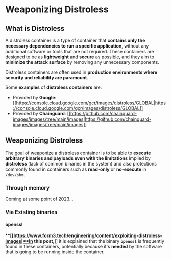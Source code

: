 # Weaponizing Distroless


## What is Distroless

A distroless container is a type of container that **contains only the necessary dependencies to run a specific application**, without any additional software or tools that are not required. These containers are designed to be as **lightweight** and **secure** as possible, and they aim to **minimize the attack surface** by removing any unnecessary components.

Distroless containers are often used in **production environments where security and reliability are paramount**.

Some **examples** of **distroless containers** are:

- Provided by **Google**: [[https://console.cloud.google.com/gcr/images/distroless/GLOBAL|https://console.cloud.google.com/gcr/images/distroless/GLOBAL]]
- Provided by **Chainguard**: [[https://github.com/chainguard-images/images/tree/main/images|https://github.com/chainguard-images/images/tree/main/images]]

## Weaponizing Distroless

The goal of weaponize a distroless container is to be able to **execute arbitrary binaries and payloads even with the limitations** implied by **distroless** (lack of common binaries in the system) and also protections commonly found in containers such as **read-only** or **no-execute** in `/dev/shm`.

### Through memory

Coming at some point of 2023...

### Via Existing binaries

#### openssl

\***\*[[https://www.form3.tech/engineering/content/exploiting-distroless-images|**In this post,**]] it is explained that the binary **`openssl`** is frequently found in these containers, potentially because it's **needed** by the software that is going to be running inside the container.



